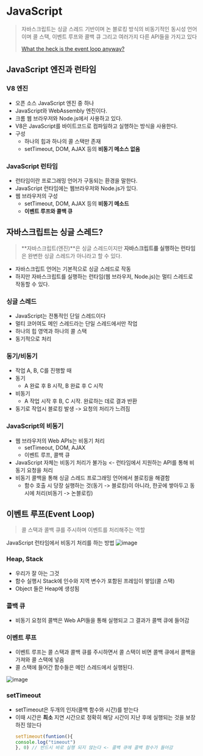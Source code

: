 # JavaScript

> 자바스크립트는 싱글 스레드 기반이며 논 블로킹 방식의 비동기적인 동시성 언어이며 콜 스택, 이벤트 루프와 콜백 큐 그리고 여러가지 다른 API들을 가지고 있다
>
> [What the heck is the event loop anyway?](https://www.youtube.com/watch?v=8aGhZQkoFbQ)

## JavaScript 엔진과 런타임

### V8 엔진

- 오픈 소스 JavaScript 엔진 중 하나
- JavaScript와 WebAssembly 엔진이다.
- 크롬 웹 브라우저와 Node.js에서 사용하고 있다.
- V8은 JavaScript를 바이트코드로 컴파일하고 실행하는 방식을 사용한다.
- 구성
  - 하나의 힙과 하나의 콜 스택만 존재
  - setTimeout, DOM, AJAX 등의 **비동기 메소스 없음**

### JavaScript 런타임

- 런타임이란 프로그래밍 언어가 구동되는 환경을 말한다.
- JavaScript 런타임에는 웹브라우저와 Node.js가 있다.
- 웹 브라우저의 구성
  - setTimeout, DOM, AJAX 등의 **비동기 메소드**
  - **이벤트 루프와 콜백 큐**

## 자바스크립트는 싱글 스레드?

> **자바스크립트(엔진)**은 싱글 스레드이지만 **자바스크립트를 실행하는 런타임**은 완변한 싱글 스레드가 아니라고 할 수 있다.

- 자바스크립트 언어는 기본적으로 싱글 스레드로 작동
- 하지만 자바스크립트를 실행하는 런타임(웹 브라우저, Node.js)는 멀티 스레드로 작동할 수 있다.

### 싱글 스레드

- JavaScript는 전통적인 단일 스레드이다
- 멀티 코어여도 메인 스레드라는 단일 스레드에서만 작업
- 하나의 힙 영역과 하나의 콜 스택
- 동기적으로 처리

### 동기/비동기

- 작업 A, B, C를 진행할 때
- 동기
  - A 완료 후 B 시작, B 완료 후 C 시작
- 비동기
  - A 작업 시작 후 B, C 시작. 완료하는 데로 결과 반환
- 동기로 작업시 블로킹 발생 -> 요청의 처리가 느려짐

### JavaScript의 비동기

- 웹 브라우저의 Web APIs는 비동기 처리
  - setTimeout, DOM, AJAX
  - 이벤트 루프, 콜백 큐
- JavaScript 자체는 비동기 처리가 불가능 <- 런타임에서 지원하는 API를 통해 비동기 요청을 처리
- 비동기 콜백을 통해 싱글 스레드 프로그래밍 언어에서 블로킹을 해결함
  - 함수 호출 시 당장 실행하는 것(동기 -> 블로킹)이 아니라, 한곳에 쌓아두고 동시에 처리(비동기 -> 논블로킹)

## 이벤트 루프(Event Loop)

> 콜 스택과 콜백 큐를 주시하며 이벤트를 처리해주는 역할

JavaScript 런타임에서 비동기 처리를 하는 방법
![image](https://github.com/Fun-Fun-Study/CS-Study/assets/37894963/99080d4c-7bc2-4fc4-811c-3de5422d057b)

### Heap, Stack

- 우리가 잘 아는 그것
- 함수 실행시 Stack에 인수와 지역 변수가 포함된 프레임이 쌓임(콜 스택)
- Object 들은 Heap에 생성됨

### 콜백 큐

- 비동기 요청의 콜백은 Web API들을 통해 실행되고 그 결과가 콜백 큐에 들어감

### 이벤트 루프

- 이벤트 루프는 콜 스택과 콜백 큐를 주시하면서 콜 스택이 비면 콜백 큐에서 콜백을 가져와 콜 스택에 넣음
- 콜 스택에 들어간 함수들은 메인 스레드에서 실행된다.

![image](https://velog.velcdn.com/images%2Fyounoah%2Fpost%2Fb0d27a5d-8c2b-4024-81aa-83cc89e30391%2Fevent-loop.gif)

### setTimeout

- setTimeout은 두개의 인자(콜백 함수와 시간)를 받는다
- 이때 시간은 **최소** 지연 시간으로 정확히 해당 시간이 지난 후에 실행되는 것을 보장하진 않는다
  ```javascript
  setTimeout(funtion(){
  console.log("timeout")
  }, 0) // 반드시 바로 실행 되지 않는다 <- 콜백 큐에 콜백 함수가 들어감
  ```
